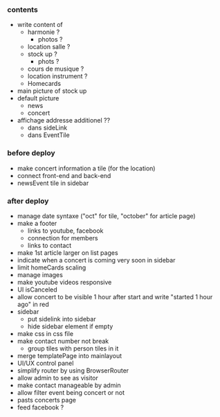 ### contents

- write content of
  - harmonie ?
    - photos ?
  - location salle ?
  - stock up ?
    - phots ?
  - cours de musique ?
  - location instrument ?
  - Homecards
- main picture of stock up
- default picture
  - news
  - concert
- affichage addresse additionel ??
  - dans sideLink
  - dans EventTile

### before deploy

- make concert information a tile (for the location)
- connect front-end and back-end
- newsEvent tile in sidebar

### after deploy

- manage date syntaxe ("oct" for tile, "october" for article page)
- make a footer
  - links to youtube, facebook
  - connection for members
  - links to contact
- make 1st article larger on list pages
- indicate when a concert is coming very soon in sidebar
- limit homeCards scaling
- manage images
- make youtube videos responsive
- UI isCanceled
- allow concert to be visible 1 hour after start and write "started 1 hour ago" in red
- sidebar
  - put sidelink into sidebar
  - hide sidebar element if empty
- make css in css file
- make contact number not break
  - group tiles with person tiles in it
- merge templatePage into mainlayout
- UI/UX control panel
- simplify router by using BrowserRouter
- allow admin to see as visitor
- make contact manageable by admin
- allow filter event being concert or not
- pasts concerts page
- feed facebook ?